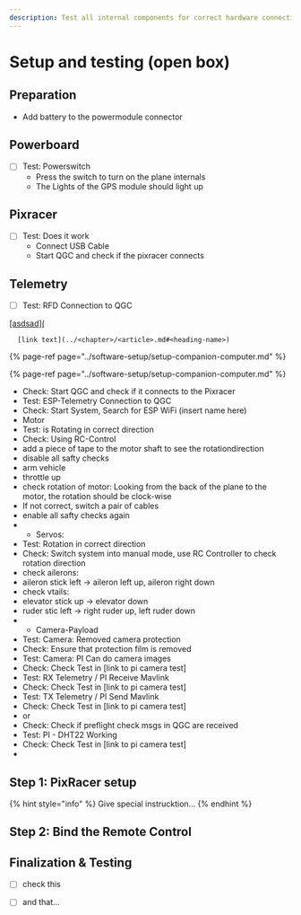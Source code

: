 ```yaml
---
description: Test all internal components for correct hardware connectivity
---
```


# Setup and testing \(open box\)

## Preparation

* Add battery to the powermodule connector

## Powerboard

* [ ] Test: Powerswitch
  * Press the switch to turn on the plane internals
  * The Lights of the GPS module should light up

## Pixracer

* [ ] Test: Does it work
  * Connect USB Cable
  * Start QGC and check if the pixracer connects

## Telemetry

* [ ] Test: RFD Connection to QGC



[\[asdsad\]\(](https://kidslab.gitbook.io/searchwing/preparing-components/software-setup/setup-companion-computer#camera-image-taking)

```text
  [link text](../<chapter>/<article>.md#<heading-name>)  
```

{% page-ref page="../software-setup/setup-companion-computer.md" %}

{% page-ref page="../software-setup/setup-companion-computer.md" %}

* Check: Start QGC and check if it connects to the Pixracer
* Test: ESP-Telemetry Connection to QGC
* Check: Start System, Search for ESP WiFi \(insert name here\)
* Motor
* Test: is Rotating in correct direction
* Check: Using RC-Control
* add a piece of tape to the motor shaft to see the rotationdirection
* disable all safty checks
* arm vehicle 
* throttle up 
* check rotation of motor: Looking from the back of the plane to the motor, the rotation should be clock-wise
* If not correct, switch a pair of cables
* enable all safty checks again
* * Servos:
* Test: Rotation in correct direction
* Check: Switch system into manual mode, use RC Controller to check rotation direction
* check ailerons:
* aileron stick left -&gt; aileron left up, aileron right down
* check vtails:
* elevator stick up -&gt; elevator down
* ruder stic left -&gt; right ruder up, left ruder down
* * Camera-Payload
* Test: Camera: Removed camera protection
* Check: Ensure that protection film is removed
* Test: Camera: PI Can do camera images
* Check: Check Test in \[link to pi camera test\]
* Test: RX Telemetry / PI Receive Mavlink
* Check: Check Test in \[link to pi camera test\]
* Test: TX Telemetry / PI Send Mavlink
* Check: Check Test in \[link to pi camera test\]
* or
* Check: Check if preflight check msgs in QGC are received
* Test: PI - DHT22 Working
* Check: Check Test in \[link to pi camera test\]
* 
## Step 1: PixRacer setup



{% hint style="info" %}
Give special instrucktion... 
{% endhint %}

## Step 2: Bind the Remote Control





## Finalization & Testing



* [ ] check this
* [ ] and that...

